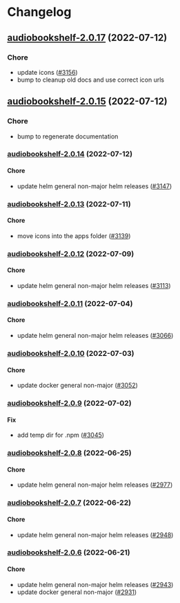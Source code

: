 # Changelog


## [audiobookshelf-2.0.17](https://github.com/truecharts/apps/compare/audiobookshelf-2.0.15...audiobookshelf-2.0.17) (2022-07-12)

### Chore

- update icons ([#3156](https://github.com/truecharts/apps/issues/3156))
- bump to cleanup old docs and use correct icon urls



## [audiobookshelf-2.0.15](https://github.com/truecharts/apps/compare/audiobookshelf-2.0.14...audiobookshelf-2.0.15) (2022-07-12)

### Chore

- bump to regenerate documentation



<a name="audiobookshelf-2.0.14"></a>
### [audiobookshelf-2.0.14](https://github.com/truecharts/apps/compare/audiobookshelf-2.0.13...audiobookshelf-2.0.14) (2022-07-12)

#### Chore

* update helm general non-major helm releases ([#3147](https://github.com/truecharts/apps/issues/3147))



<a name="audiobookshelf-2.0.13"></a>
### [audiobookshelf-2.0.13](https://github.com/truecharts/apps/compare/audiobookshelf-2.0.12...audiobookshelf-2.0.13) (2022-07-11)

#### Chore

* move icons into the apps folder ([#3139](https://github.com/truecharts/apps/issues/3139))



<a name="audiobookshelf-2.0.12"></a>
### [audiobookshelf-2.0.12](https://github.com/truecharts/apps/compare/audiobookshelf-2.0.11...audiobookshelf-2.0.12) (2022-07-09)

#### Chore

* update helm general non-major helm releases ([#3113](https://github.com/truecharts/apps/issues/3113))



<a name="audiobookshelf-2.0.11"></a>
### [audiobookshelf-2.0.11](https://github.com/truecharts/apps/compare/audiobookshelf-2.0.10...audiobookshelf-2.0.11) (2022-07-04)

#### Chore

* update helm general non-major helm releases ([#3066](https://github.com/truecharts/apps/issues/3066))



<a name="audiobookshelf-2.0.10"></a>
### [audiobookshelf-2.0.10](https://github.com/truecharts/apps/compare/audiobookshelf-2.0.9...audiobookshelf-2.0.10) (2022-07-03)

#### Chore

* update docker general non-major ([#3052](https://github.com/truecharts/apps/issues/3052))



<a name="audiobookshelf-2.0.9"></a>
### [audiobookshelf-2.0.9](https://github.com/truecharts/apps/compare/audiobookshelf-2.0.8...audiobookshelf-2.0.9) (2022-07-02)

#### Fix

* add temp dir for .npm ([#3045](https://github.com/truecharts/apps/issues/3045))



<a name="audiobookshelf-2.0.8"></a>
### [audiobookshelf-2.0.8](https://github.com/truecharts/apps/compare/audiobookshelf-2.0.7...audiobookshelf-2.0.8) (2022-06-25)

#### Chore

* update helm general non-major helm releases ([#2977](https://github.com/truecharts/apps/issues/2977))



<a name="audiobookshelf-2.0.7"></a>
### [audiobookshelf-2.0.7](https://github.com/truecharts/apps/compare/audiobookshelf-2.0.6...audiobookshelf-2.0.7) (2022-06-22)

#### Chore

* update helm general non-major helm releases ([#2948](https://github.com/truecharts/apps/issues/2948))



<a name="audiobookshelf-2.0.6"></a>
### [audiobookshelf-2.0.6](https://github.com/truecharts/apps/compare/audiobookshelf-2.0.5...audiobookshelf-2.0.6) (2022-06-21)

#### Chore

* update helm general non-major helm releases ([#2943](https://github.com/truecharts/apps/issues/2943))
* update docker general non-major ([#2931](https://github.com/truecharts/apps/issues/2931))
